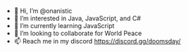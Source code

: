 - 👋 Hi, I’m @onanistic
- 👀 I’m interested in Java, JavaScript, and C#
- 🌱 I’m currently learning JavaScript
- 💞️ I’m looking to collaborate for World Peace
- 📫 Reach me in my discord https://discord.gg/doomsday/

<!---
onanistic/onanistic is a ✨ special ✨ repository because its `README.md` (this file) appears on your GitHub profile.
You can click the Preview link to take a look at your changes.
--->
